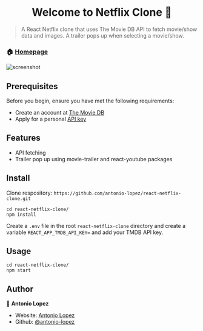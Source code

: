 <h1 align="center">Welcome to Netflix Clone 👋</h1>
<p>
</p>

> A React Netflix clone that uses The Movie DB API to fetch movie/show data and images. A trailer pops up when selecting a movie/show.

### 🏠 [Homepage](https://antonio-netflix-clone.netlify.app/)

![screenshot](https://raw.githubusercontent.com/antonio-lopez/react-netflix-clone/main/uploads/netflix-clone-screenshot.png?token=AIWOL55LCLGTEVAPZ537YGTA645DS)

## Prerequisites

Before you begin, ensure you have met the following requirements:

- Create an account at [The Movie DB](https://www.themoviedb.org/signup)
- Apply for a personal [API key](https://www.themoviedb.org/documentation/api)

## Features

- API fetching
- Trailer pop up using movie-trailer and react-youtube packages

## Install

Clone respository: `https://github.com/antonio-lopez/react-netflix-clone.git`

```
cd react-netflix-clone/
npm install
```

Create a `.env` file in the root `react-netflix-clone` directory and create a variable `REACT_APP_TMDB_API_KEY=` and add your TMDB API key.

## Usage

```
cd react-netflix-clone/
npm start
```

## Author

👤 **Antonio Lopez**

- Website: [Antonio Lopez](https://www.antoniolopez.me/)
- Github: [@antonio-lopez](https://github.com/antonio-lopez)
